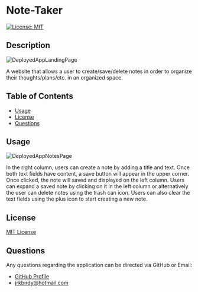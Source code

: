 # Note-Taker

[![License: MIT](https://img.shields.io/badge/License-MIT-yellow.svg)](https://opensource.org/licenses/MIT)

## Description

![DeployedAppLandingPage](https://user-images.githubusercontent.com/118566376/224874117-f798885b-13c1-42a2-8782-7ab3eb34e5fe.PNG)

A website that allows a user to create/save/delete notes in order to organize their thoughts/plans/etc. in an organized space.

## Table of Contents

- [Usage](#Usage)
- [License](#License)
- [Questions](#Questions)

## Usage

![DeployedAppNotesPage](https://user-images.githubusercontent.com/118566376/224874148-93e3e328-ef7c-43f6-bdb7-28424e4cd5c8.PNG)

In the right column, users can create a note by adding a title and text. Once both text fields have content, a save button will appear in the upper corner. Once clicked, the note will saved and displayed on the left column. Users can expand a saved note by clicking on it in the left column or alternatively the user can delete notes using the trash can icon. Users can also clear the text fields using the plus icon to start creating a new note.

## License

[MIT License](https://opensource.org/licenses/MIT)

## Questions

Any questions regarding the application can be directed via GitHub or Email:
- [GitHub Profile](https://www.github.com/jacksonr-k)
- jrkbirdy@hotmail.com
